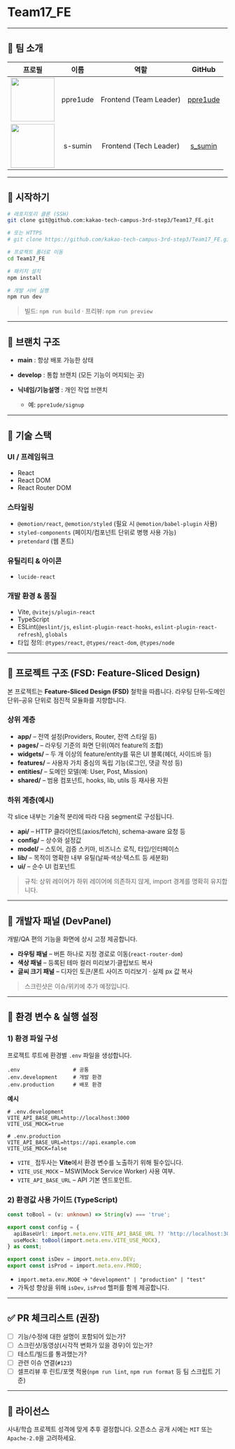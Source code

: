 # Team17_FE

>

---

## 👥 팀 소개

|                               프로필                               |   이름   |          역할          |                 GitHub                  |
| :----------------------------------------------------------------: | :------: | :--------------------: | :-------------------------------------: |
| <img src="https://github.com/ppre1ude.png?size=100" width="100" /> | ppre1ude | Frontend (Team Leader) | [ppre1ude](https://github.com/ppre1ude) |
| <img src="https://github.com/s_sumin.png?size=100" width="100" />  | s-sumin  | Frontend (Tech Leader) |  [s_sumin](https://github.com/s-sumin)  |

---

## 🚀 시작하기

```bash
# 레포지토리 클론 (SSH)
git clone git@github.com:kakao-tech-campus-3rd-step3/Team17_FE.git

# 또는 HTTPS
# git clone https://github.com/kakao-tech-campus-3rd-step3/Team17_FE.git

# 프로젝트 폴더로 이동
cd Team17_FE

# 패키지 설치
npm install

# 개발 서버 실행
npm run dev
```

> 빌드: `npm run build` · 프리뷰: `npm run preview`

---

## 🌿 브랜치 구조

- **main** : 항상 배포 가능한 상태
- **develop** : 통합 브랜치 (모든 기능이 머지되는 곳)
- **닉네임/기능설명** : 개인 작업 브랜치

  - 예: `ppre1ude/signup`

---

## 🧰 기술 스택

### UI / 프레임워크

- React
- React DOM
- React Router DOM

### 스타일링

- `@emotion/react`, `@emotion/styled` (필요 시 `@emotion/babel-plugin` 사용)
- `styled-components` (페이지/컴포넌트 단위로 병행 사용 가능)
- `pretendard` (웹 폰트)

### 유틸리티 & 아이콘

- `lucide-react`

### 개발 환경 & 품질

- Vite, `@vitejs/plugin-react`
- TypeScript
- ESLint(`@eslint/js`, `eslint-plugin-react-hooks`, `eslint-plugin-react-refresh`), `globals`
- 타입 정의: `@types/react`, `@types/react-dom`, `@types/node`

---

## 🧱 프로젝트 구조 (FSD: Feature‑Sliced Design)

본 프로젝트는 **Feature‑Sliced Design (FSD)** 철학을 따릅니다. 라우팅 단위–도메인 단위–공유 단위로 점진적 모듈화를 지향합니다.

### 상위 계층

- **app/** – 전역 설정(Providers, Router, 전역 스타일 등)
- **pages/** – 라우팅 기준의 화면 단위(여러 feature의 조합)
- **widgets/** – 두 개 이상의 feature/entity를 묶은 UI 블록(헤더, 사이드바 등)
- **features/** – 사용자 가치 중심의 독립 기능(로그인, 댓글 작성 등)
- **entities/** – 도메인 모델(예: User, Post, Mission)
- **shared/** – 범용 컴포넌트, hooks, lib, utils 등 재사용 자원

### 하위 계층(예시)

각 slice 내부는 기술적 분리에 따라 다음 segment로 구성됩니다.

- **api/** – HTTP 클라이언트(axios/fetch), schema-aware 요청 등
- **config/** – 상수와 설정값
- **model/** – 스토어, 검증 스키마, 비즈니스 로직, 타입/인터페이스
- **lib/** – 목적이 명확한 내부 유틸(날짜·색상·텍스트 등 세분화)
- **ui/** – 순수 UI 컴포넌트

> 규칙: 상위 레이어가 하위 레이어에 의존하지 않게, import 경계를 명확히 유지합니다.

---

## 🧪 개발자 패널 (DevPanel)

개발/QA 편의 기능을 화면에 상시 고정 제공합니다.

- **라우팅 패널** – 버튼 하나로 지정 경로로 이동(`react-router-dom`)
- **색상 패널** – 등록된 테마 컬러 미리보기·클립보드 복사
- **글씨 크기 패널** – 디자인 토큰/폰트 사이즈 미리보기 · 실제 px 값 복사

> 스크린샷은 이슈/위키에 추가 예정입니다.

---

## 🔧 환경 변수 & 실행 설정

### 1) 환경 파일 구성

프로젝트 루트에 환경별 `.env` 파일을 생성합니다.

```
.env                 # 공통
.env.development     # 개발 환경
.env.production      # 배포 환경
```

**예시**

```env
# .env.development
VITE_API_BASE_URL=http://localhost:3000
VITE_USE_MOCK=true

# .env.production
VITE_API_BASE_URL=https://api.example.com
VITE_USE_MOCK=false
```

- `VITE_` 접두사는 **Vite**에서 환경 변수를 노출하기 위해 필수입니다.
- `VITE_USE_MOCK` – MSW(Mock Service Worker) 사용 여부.
- `VITE_API_BASE_URL` – API 기본 엔드포인트.

### 2) 환경값 사용 가이드 (TypeScript)

```ts
const toBool = (v: unknown) => String(v) === 'true';

export const config = {
  apiBaseUrl: import.meta.env.VITE_API_BASE_URL ?? 'http://localhost:3000',
  useMock: toBool(import.meta.env.VITE_USE_MOCK),
} as const;

export const isDev = import.meta.env.DEV;
export const isProd = import.meta.env.PROD;
```

- `import.meta.env.MODE` → `"development" | "production" | "test"`
- 가독성 향상을 위해 `isDev`, `isProd` 헬퍼를 함께 제공합니다.

---

## ✅ PR 체크리스트 (권장)

- [ ] 기능/수정에 대한 설명이 포함되어 있는가?
- [ ] 스크린샷/동영상(시각적 변화가 있을 경우)이 있는가?
- [ ] 테스트/빌드를 통과했는가?
- [ ] 관련 이슈 연결(`#123`)
- [ ] 셀프리뷰 후 린트/포맷 적용(`npm run lint`, `npm run format` 등 팀 스크립트 기준)

---

## 📄 라이선스

사내/학습 프로젝트 성격에 맞게 추후 결정합니다. 오픈소스 공개 시에는 `MIT` 또는 `Apache-2.0`을 고려하세요.
